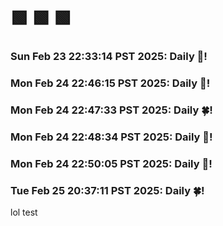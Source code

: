 # 🟩  🟩  🟩
### Sun Feb 23 22:33:14 PST 2025: Daily 🌳!
### Mon Feb 24 22:46:15 PST 2025: Daily 🥦!
### Mon Feb 24 22:47:33 PST 2025: Daily 🍀!
### Mon Feb 24 22:48:34 PST 2025: Daily 💚!
### Mon Feb 24 22:50:05 PST 2025: Daily 💚!
### Tue Feb 25 20:37:11 PST 2025: Daily 🍀!

lol test
